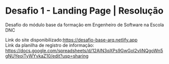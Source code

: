 # Desafio 1 - Landing Page | Resolução
Desafio do módulo base da formação em Engenheiro de Software na Escola DNC

Link do site disponibilizado:https://desafio-base-arq.netlify.app <br/>
Link da planilha de registro de informação: https://docs.google.com/spreadsheets/d/12AIN3qXPs9GwGol2vliNQgoWn5gNUYeoiTyWYvkaZ10/edit?usp=sharing
